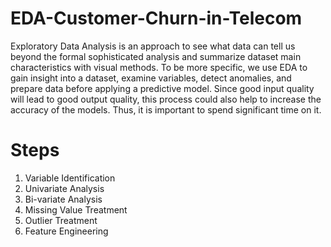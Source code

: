# EDA-Customer-Churn-in-Telecom
Exploratory Data Analysis is an approach to see what data can tell us beyond the formal sophisticated analysis and summarize dataset main characteristics with visual methods. To be more specific, we use EDA to gain insight into a dataset, examine variables, detect anomalies, and prepare data before applying a predictive model. Since good input quality will lead to good output quality, this process could also help to increase the accuracy of the models. Thus, it is important to spend significant time on it.
# Steps 
1. Variable Identification 
2. Univariate Analysis 
3. Bi-variate Analysis 
4. Missing Value Treatment 
5. Outlier Treatment 
6. Feature Engineering
